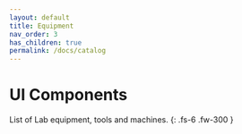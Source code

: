 ```yaml
---
layout: default
title: Equipment
nav_order: 3
has_children: true
permalink: /docs/catalog
---
```


# UI Components

List of Lab equipment, tools and machines.
{: .fs-6 .fw-300 }
